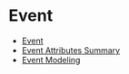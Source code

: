 # Event

- [Event](../event/event.md)
- [Event Attributes Summary](../event/event-attributes-summary.md)
- [Event Modeling](../event/event-modeling.md)
